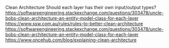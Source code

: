 Clean Architecture
Should each layer has their own input/output types? https://softwareengineering.stackexchange.com/questions/303478/uncle-bobs-clean-architecture-an-entity-model-class-for-each-layer
https://www.ssw.com.au/rules/rules-to-better-clean-architecture
https://softwareengineering.stackexchange.com/questions/303478/uncle-bobs-clean-architecture-an-entity-model-class-for-each-layer
https://www.oncehub.com/blog/explaining-clean-architecture
